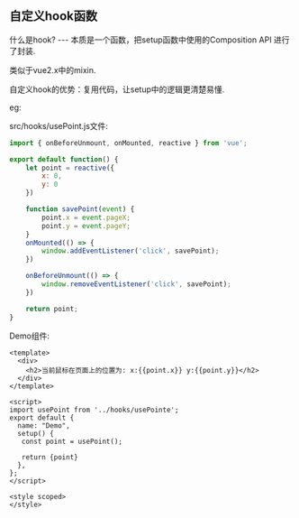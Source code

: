 ## 自定义hook函数

什么是hook? --- 本质是一个函数，把setup函数中使用的Composition API 进行了封装.

类似于vue2.x中的mixin.

自定义hook的优势：复用代码，让setup中的逻辑更清楚易懂.

eg:

src/hooks/usePoint.js文件:

```js
import { onBeforeUnmount, onMounted, reactive } from 'vue';

export default function() {
    let point = reactive({
        x: 0,
        y: 0
    })

    function savePoint(event) {
        point.x = event.pageX;
        point.y = event.pageY;
    }
    onMounted(() => {
        window.addEventListener('click', savePoint);
    })

    onBeforeUnmount(() => {
        window.removeEventListener('click', savePoint);
    })

    return point;
}
```

Demo组件:

```vue
<template>
  <div>
    <h2>当前鼠标在页面上的位置为: x:{{point.x}} y:{{point.y}}</h2>
  </div>
</template>

<script>
import usePoint from '../hooks/usePointe';
export default {
  name: "Demo",
  setup() {
   const point = usePoint();

   return {point}
  },
};
</script>

<style scoped>
</style>
```


